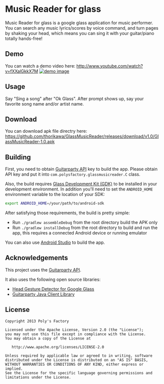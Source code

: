 Music Reader for glass
===========

Music Reader for glass is a google glass application for music performer. You can search any music lyrics/scores by voice command, and turn pages by shaking your head, which means you can sing it with your guitar/piano totally hands-free!

## Demo
You can watch a demo video here: http://www.youtube.com/watch?v=fXXalGkkX7M
[![demo image](http://img.youtube.com/vi/fXXalGkkX7M/hqdefault.jpg)](http://www.youtube.com/watch?v=fXXalGkkX7M)

## Usage
Say "Sing a song" after "Ok Glass". After prompt shows up, say your favorite song name and/or artist name. 

## Download
You can download apk file directry here:
https://github.com/thorikawa/GlassMusicReader/releases/download/v1.0/GlassMusicReader-1.0.apk

## Building

First, you need to obtain [Guitarparty API](http://www.guitarparty.com/developers/api-docs/getting-started/) key to build the app. Please obtain API key and put it into `com.polysfactory.glassmusicreader.C` class.

Also, the build requires [Glass Development Kit (GDK)](https://developers.google.com/glass/develop/gdk/)
to be installed in your development environment. In addition you'll need to set
the `ANDROID_HOME` environment variable to the location of your SDK:

```bash
export ANDROID_HOME=/your/path/to/android-sdk
```

After satisfying those requirements, the build is pretty simple:

* Run `./gradlew assembleDebug` from the root directory build the APK only
* Run `./gradlew installDebug` from the root directory to build and run
  the app, this requires a connected Android device or running
  emulator

You can also use [Android Studio](http://developer.android.com/sdk/installing/studio.html) to build the app.

## Acknowledgements

This project uses the [Guitarparty API](http://www.guitarparty.com/developers/api-docs/getting-started/).

It also uses the following open source libraries:

* [Head Gesture Detector for Google Glass](https://github.com/thorikawa/glass-head-gesture-detector)
* [Guitarparty Java Client Library](https://github.com/thorikawa/guitarparty-java)

## License
```
Copyright 2013 Poly's Factory

Licensed under the Apache License, Version 2.0 (the "License");
you may not use this file except in compliance with the License.
You may obtain a copy of the License at

   http://www.apache.org/licenses/LICENSE-2.0

Unless required by applicable law or agreed to in writing, software
distributed under the License is distributed on an "AS IS" BASIS,
WITHOUT WARRANTIES OR CONDITIONS OF ANY KIND, either express or implied.
See the License for the specific language governing permissions and
limitations under the License.
```




